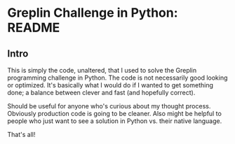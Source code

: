 Greplin Challenge in Python: README
==============

Intro
--------------
This is simply the code, unaltered, that I used to solve the Greplin programming challenge in Python. The code is not necessarily good looking or optimized. It's basically what I would do if I wanted to get something done; a balance between clever and fast (and hopefully correct).

Should be useful for anyone who's curious about my thought process. Obviously production code is going to be cleaner. Also might be helpful to people who just want to see a solution in Python vs. their native language.

That's all!

